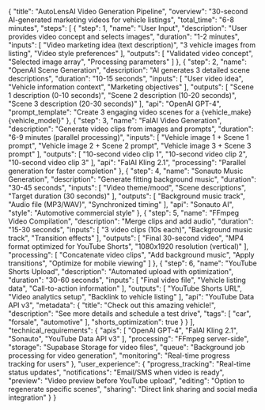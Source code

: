 {
  "title": "AutoLensAI Video Generation Pipeline",
  "overview": "30-second AI-generated marketing videos for vehicle listings",
  "total_time": "6-8 minutes",
  "steps": [
    {
      "step": 1,
      "name": "User Input",
      "description": "User provides video concept and selects images",
      "duration": "1-2 minutes",
      "inputs": [
        "Video marketing idea (text description)",
        "3 vehicle images from listing",
        "Video style preferences"
      ],
      "outputs": [
        "Validated video concept",
        "Selected image array",
        "Processing parameters"
      ]
    },
    {
      "step": 2,
      "name": "OpenAI Scene Generation",
      "description": "AI generates 3 detailed scene descriptions",
      "duration": "10-15 seconds",
      "inputs": [
        "User video idea",
        "Vehicle information context",
        "Marketing objectives"
      ],
      "outputs": [
        "Scene 1 description (0-10 seconds)",
        "Scene 2 description (10-20 seconds)",
        "Scene 3 description (20-30 seconds)"
      ],
      "api": "OpenAI GPT-4",
      "prompt_template": "Create 3 engaging video scenes for a {vehicle_make} {vehicle_model}"
    },
    {
      "step": 3,
      "name": "FalAI Video Generation",
      "description": "Generate video clips from images and prompts",
      "duration": "6-9 minutes (parallel processing)",
      "inputs": [
        "Vehicle image 1 + Scene 1 prompt",
        "Vehicle image 2 + Scene 2 prompt",
        "Vehicle image 3 + Scene 3 prompt"
      ],
      "outputs": [
        "10-second video clip 1",
        "10-second video clip 2",
        "10-second video clip 3"
      ],
      "api": "FalAI Kling 2.1",
      "processing": "Parallel generation for faster completion"
    },
    {
      "step": 4,
      "name": "Sonauto Music Generation",
      "description": "Generate fitting background music",
      "duration": "30-45 seconds",
      "inputs": [
        "Video theme/mood",
        "Scene descriptions",
        "Target duration (30 seconds)"
      ],
      "outputs": [
        "Background music track",
        "Audio file (MP3/WAV)",
        "Synchronized timing"
      ],
      "api": "Sonauto AI",
      "style": "Automotive commercial style"
    },
    {
      "step": 5,
      "name": "FFmpeg Video Compilation",
      "description": "Merge clips and add audio",
      "duration": "15-30 seconds",
      "inputs": [
        "3 video clips (10s each)",
        "Background music track",
        "Transition effects"
      ],
      "outputs": [
        "Final 30-second video",
        "MP4 format optimized for YouTube Shorts",
        "1080x1920 resolution (vertical)"
      ],
      "processing": [
        "Concatenate video clips",
        "Add background music",
        "Apply transitions",
        "Optimize for mobile viewing"
      ]
    },
    {
      "step": 6,
      "name": "YouTube Shorts Upload",
      "description": "Automated upload with optimization",
      "duration": "30-60 seconds",
      "inputs": [
        "Final video file",
        "Vehicle listing data",
        "Call-to-action information"
      ],
      "outputs": [
        "YouTube Shorts URL",
        "Video analytics setup",
        "Backlink to vehicle listing"
      ],
      "api": "YouTube Data API v3",
      "metadata": {
        "title": "Check out this amazing vehicle!",
        "description": "See more details and schedule a test drive",
        "tags": [
          "car",
          "forsale",
          "automotive"
        ],
        "shorts_optimization": true
      }
    }
  ],
  "technical_requirements": {
    "apis": [
      "OpenAI GPT-4",
      "FalAI Kling 2.1",
      "Sonauto",
      "YouTube Data API v3"
    ],
    "processing": "FFmpeg server-side",
    "storage": "Supabase Storage for video files",
    "queue": "Background job processing for video generation",
    "monitoring": "Real-time progress tracking for users"
  },
  "user_experience": {
    "progress_tracking": "Real-time status updates",
    "notifications": "Email/SMS when video is ready",
    "preview": "Video preview before YouTube upload",
    "editing": "Option to regenerate specific scenes",
    "sharing": "Direct link sharing and social media integration"
  }
}